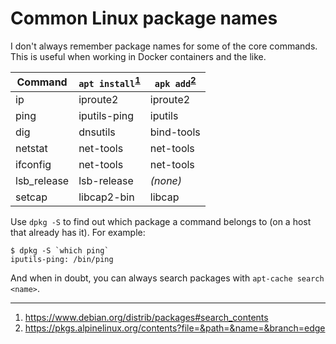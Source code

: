 # Common Linux package names

I don't always remember package names for some of the core commands. This is useful when working in Docker containers and the like.

| Command   | `apt install`<sup>[1](#footnote1)</sup> | `apk add`<sup>[2](#footnote2)</sup> |
|-----------|---------------|------------|
| ip        | iproute2      | iproute2   |
| ping      | iputils-ping  | iputils    |
| dig       | dnsutils      | bind-tools |
| netstat   | net-tools     | net-tools  |
| ifconfig  | net-tools     | net-tools  |
| lsb_release | lsb-release | _(none)_   |
| setcap    | libcap2-bin   | libcap     |

Use `dpkg -S` to find out which package a command belongs to (on a host that already has it). For example:

```
$ dpkg -S `which ping`
iputils-ping: /bin/ping
```

And when in doubt, you can always search packages with `apt-cache search <name>`.

---

1. <a name="footnote1"></a>https://www.debian.org/distrib/packages#search_contents
2. <a name="footnote2"></a>https://pkgs.alpinelinux.org/contents?file=&path=&name=&branch=edge
